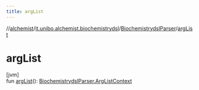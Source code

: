 ```yaml
---
title: argList
---
```

//[alchemist](../../../index.html)/[it.unibo.alchemist.biochemistrydsl](../index.html)/[BiochemistrydslParser](index.html)/[argList](arg-list.html)



# argList



[jvm]\
fun [argList](arg-list.html)(): [BiochemistrydslParser.ArgListContext](-arg-list-context/index.html)




